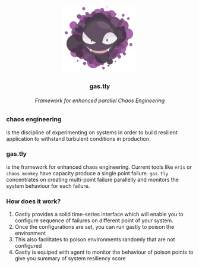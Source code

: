
<p align="center">
    <a href="#">
        <img src="static/images/gas.gif" />
    </a>
    <h3 align="center">gas.tly</h3>
    <h6 align="center">Framework for enhanced parallel Chaos Engineering</h6>
</p>


### chaos engineering 
is the discipline of experimenting on systems in order to build resilient application to withstand turbulent conditions in production.


### gas.tly
is the framework for enhanced chaos engineering. Current tools like `eris` or `chaos monkey` have capacity produce a single point failure. `gas.tly` concentrates on creating multi-point failure parallelly and monitors the system behaviour for each failure.

### How does it work?
1. Gastly provides a solid time-series interface which will enable you to configure sequence of failures on different point of your system.
2. Once the configurations are set, you can run gastly to poison the environment  
3. This also facilitates to poison environments randomly that are not configured
4. Gastly is equiped with agent to monitor the behaviour of poison points to give you summary of system resiliency score

